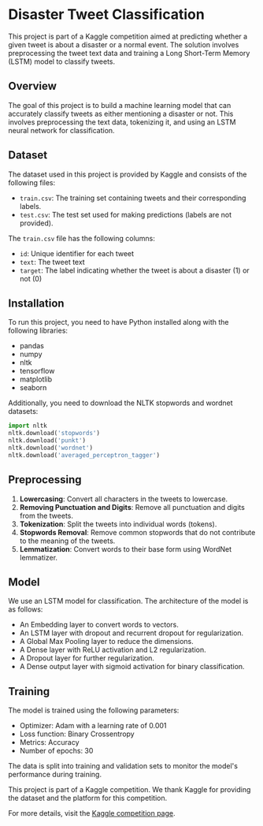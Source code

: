 # Disaster Tweet Classification

This project is part of a Kaggle competition aimed at predicting whether a given tweet is about a disaster or a normal event. The solution involves preprocessing the tweet text data and training a Long Short-Term Memory (LSTM) model to classify tweets.

## Overview

The goal of this project is to build a machine learning model that can accurately classify tweets as either mentioning a disaster or not. This involves preprocessing the text data, tokenizing it, and using an LSTM neural network for classification.

## Dataset

The dataset used in this project is provided by Kaggle and consists of the following files:
- `train.csv`: The training set containing tweets and their corresponding labels.
- `test.csv`: The test set used for making predictions (labels are not provided).

The `train.csv` file has the following columns:
- `id`: Unique identifier for each tweet
- `text`: The tweet text
- `target`: The label indicating whether the tweet is about a disaster (1) or not (0)

## Installation

To run this project, you need to have Python installed along with the following libraries:
- pandas
- numpy
- nltk
- tensorflow
- matplotlib
- seaborn


Additionally, you need to download the NLTK stopwords and wordnet datasets:

```python
import nltk
nltk.download('stopwords')
nltk.download('punkt')
nltk.download('wordnet')
nltk.download('averaged_perceptron_tagger')
```

## Preprocessing

1. **Lowercasing**: Convert all characters in the tweets to lowercase.
2. **Removing Punctuation and Digits**: Remove all punctuation and digits from the tweets.
3. **Tokenization**: Split the tweets into individual words (tokens).
4. **Stopwords Removal**: Remove common stopwords that do not contribute to the meaning of the tweets.
5. **Lemmatization**: Convert words to their base form using WordNet lemmatizer.

## Model

We use an LSTM model for classification. The architecture of the model is as follows:
- An Embedding layer to convert words to vectors.
- An LSTM layer with dropout and recurrent dropout for regularization.
- A Global Max Pooling layer to reduce the dimensions.
- A Dense layer with ReLU activation and L2 regularization.
- A Dropout layer for further regularization.
- A Dense output layer with sigmoid activation for binary classification.

## Training

The model is trained using the following parameters:
- Optimizer: Adam with a learning rate of 0.001
- Loss function: Binary Crossentropy
- Metrics: Accuracy
- Number of epochs: 30

The data is split into training and validation sets to monitor the model's performance during training.


This project is part of a Kaggle competition. We thank Kaggle for providing the dataset and the platform for this competition.

For more details, visit the [Kaggle competition page](https://www.kaggle.com/c/nlp-getting-started).
